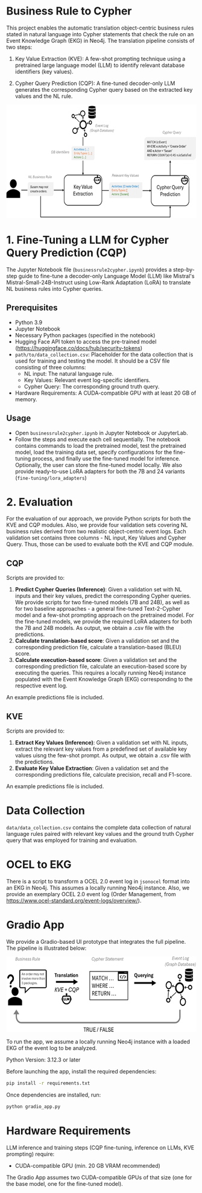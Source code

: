 

# Business Rule to Cypher

This project enables the automatic translation object-centric business rules stated in natural language into Cypher statements that check the rule on an Event Knowledge Graph (EKG) in Neo4j.
The translation pipeline consists of two steps:

1. Key Value Extraction (KVE): A few-shot prompting technique using a pretrained large language model (LLM) to identify relevant database identifiers (key values).

2. Cypher Query Prediction (CQP): A fine-tuned decoder-only LLM generates the corresponding Cypher query based on the extracted key values and the NL rule.

<img src="./static/method-overview.png" width="600" height="300" />


# 1. Fine-Tuning a LLM for Cypher Query Prediction (CQP)

The Jupyter Notebook file (`businessrule2cypher.ipynb`) provides a step-by-step guide to fine-tune a decoder-only Language Model (LLM) like Mistral's Mistral-Small-24B-Instruct using Low-Rank Adaptation (LoRA) to translate NL business rules into Cypher queries.

## Prerequisites

- Python 3.9
- Jupyter Notebook
- Necessary Python packages (specified in the notebook)
- Hugging Face API token to access the pre-trained model (https://huggingface.co/docs/hub/security-tokens)
- `path/to/data_collection.csv`: Placeholder for the data collection that is used for training and testing the model. It should be a CSV file consisting of three columns: 
  - NL input: The natural language rule.
  - Key Values: Relevant event log-specific identifiers.
  - Cypher Query: The corresponding ground truth query.
- Hardware Requirements: A CUDA-compatible GPU with at least 20 GB of memory.


## Usage
- Open `businessrule2cypher.ipynb` in Jupyter Notebook or JupyterLab.
- Follow the steps and execute each cell sequentially. The notebook contains commands to load the pretrained model, test the pretrained model, load the training data set, specify configurations for the fine-tuning process, and finally use the fine-tuned model for inference. Optionally, the user can store the fine-tuned model locally. We also provide ready-to-use LoRA adapters for both the 7B and 24 variants (`fine-tuning/lora_adapters`)


# 2. Evaluation

For the evaluation of our approach, we provide Python scripts for both the KVE and CQP modules. Also, we provide four validation sets covering NL business rules derived from two realistic object-centric event logs. Each validation set contains three columns - NL input, Key Values and Cypher Query. Thus, those can be used to evaluate both the KVE and CQP module.

## CQP 
Scripts are provided to:

1. **Predict Cypher Queries (Inference)**: Given a validation set with NL inputs and their key values, predict the corresponding Cypher queries. We provide scripts for two fine-tuned models (7B and 24B), as well as for two baseline approaches - a general fine-tuned Text-2-Cypher model and a few-shot prompting approach on the pretrained model. For the fine-tuned models, we provide the required LoRA adapters for both the 7B and 24B models. As output, we obtain a .csv file with the predictions. 
2. **Calculate translation-based score**: Given a validation set and the corresponding prediction file, calculate a translation-based (BLEU) score. 
3. **Calculate execution-based score**: Given a validation set and the corresponding prediction file, calculate an execution-based score by executing the queries. This requires a locally running Neo4j instance populated with the Event Knowledge Graph (EKG) corresponding to the respective event log.

An example predictions file is included. 

## KVE
Scripts are provided to:

1. **Extract Key Values (Inference)**: Given a validation set with NL inputs, extract the relevant key values from a predefined set of available key values uisng the few-shot prompt. As output, we obtain a .csv file with the predictions.
2. **Evaluate Key Value Extraction**: Given a validation set and the corresponding predictions file, calculate precision, recall and F1-score.

An example predictions file is included. 

# Data Collection 

`data/data_collection.csv` contains the complete data collection of natural language rules paired with relevant key values and the ground truth Cypher query that was employed for training and evaluation.

# OCEL to EKG

There is a script to transform a OCEL 2.0 event log in `jsonocel` format into an EKG in Neo4j. This assumes a locally running Neo4j instance. Also, we provide an exemplary OCEL 2.0 event log (Order Management, from https://www.ocel-standard.org/event-logs/overview/). 

# Gradio App

We provide a Gradio-based UI prototype that integrates the full pipeline. The pipeline is illustrated below:

<img src="./static/high-level-overview.png" width="600" height="200" />

To run the app, we assume a locally running Neo4j instance with a loaded EKG of the event log to be analyzed.

Python Version: 3.12.3 or later

Before launching the app, install the required dependencies:

```bash
pip install -r requirements.txt
```

Once dependencies are installed, run:

```bash
python gradio_app.py 
```

# Hardware Requirements
LLM inference and training steps (CQP fine-tuning, inference on LLMs, KVE prompting) require:
- CUDA-compatible GPU (min. 20 GB VRAM recommended)
  
The Gradio App assumes two CUDA-compatible GPUs of that size (one for the base model, one for the fine-tuned model).
